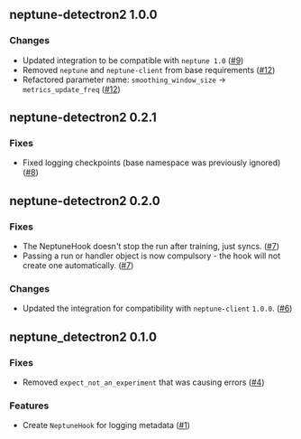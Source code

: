 ## neptune-detectron2 1.0.0

### Changes
- Updated integration to be compatible with `neptune 1.0` ([#9](https://github.com/neptune-ai/neptune-detectron2/pull/9))
- Removed `neptune` and `neptune-client` from base requirements ([#12](https://github.com/neptune-ai/neptune-detectron2/pull/12))
- Refactored parameter name: `smoothing_window_size` -> `metrics_update_freq` ([#12](https://github.com/neptune-ai/neptune-detectron2/pull/12))
## neptune-detectron2 0.2.1

### Fixes
- Fixed logging checkpoints (base namespace was previously ignored) ([#8](https://github.com/neptune-ai/neptune-detectron2/pull/8))


## neptune-detectron2 0.2.0

### Fixes
- The NeptuneHook doesn't stop the run after training, just syncs. ([#7](https://github.com/neptune-ai/neptune-detectron2/pull/7))
- Passing a run or handler object is now compulsory - the hook will not create one automatically. ([#7](https://github.com/neptune-ai/neptune-detectron2/pull/7))

### Changes
- Updated the integration for compatibility with `neptune-client` `1.0.0`. ([#6](https://github.com/neptune-ai/neptune-detectron2/pull/6))

## neptune_detectron2 0.1.0

### Fixes
- Removed `expect_not_an_experiment` that was causing errors ([#4](https://github.com/neptune-ai/neptune-detectron2/pull/4))

### Features
- Create `NeptuneHook` for logging metadata ([#1](https://github.com/neptune-ai/neptune-detectron2/pull/1))
